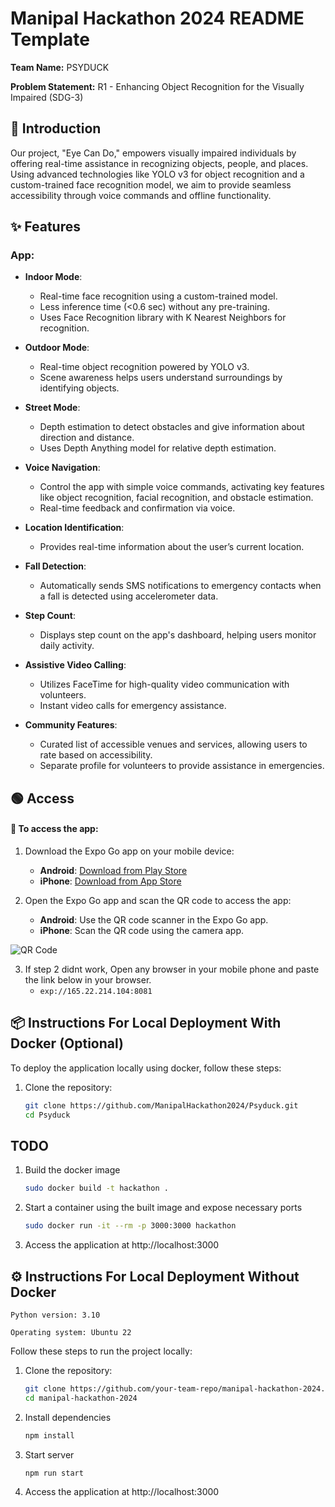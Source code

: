 # Manipal Hackathon 2024 README Template

**Team Name:** PSYDUCK

**Problem Statement:** R1 - Enhancing Object Recognition for the Visually Impaired (SDG-3)

## 📜 Introduction

Our project, "Eye Can Do," empowers visually impaired individuals by offering real-time assistance in recognizing objects, people, and places. Using advanced technologies like YOLO v3 for object recognition and a custom-trained face recognition model, we aim to provide seamless accessibility through voice commands and offline functionality.

## ✨ Features

### App:

- **Indoor Mode**: 
  - Real-time face recognition using a custom-trained model.
  - Less inference time (<0.6 sec) without any pre-training.
  - Uses Face Recognition library with K Nearest Neighbors for recognition.
  
- **Outdoor Mode**:
  - Real-time object recognition powered by YOLO v3.
  - Scene awareness helps users understand surroundings by identifying objects.
  
- **Street Mode**:
  - Depth estimation to detect obstacles and give information about direction and distance.
  - Uses Depth Anything model for relative depth estimation.
  
- **Voice Navigation**:
  - Control the app with simple voice commands, activating key features like object recognition, facial recognition, and obstacle estimation.
  - Real-time feedback and confirmation via voice.
  
- **Location Identification**:
  - Provides real-time information about the user’s current location.
  
- **Fall Detection**:
  - Automatically sends SMS notifications to emergency contacts when a fall is detected using accelerometer data.
  
- **Step Count**:
  - Displays step count on the app's dashboard, helping users monitor daily activity.
  
- **Assistive Video Calling**:
  - Utilizes FaceTime for high-quality video communication with volunteers.
  - Instant video calls for emergency assistance.
  
- **Community Features**:
  - Curated list of accessible venues and services, allowing users to rate based on accessibility.
  - Separate profile for volunteers to provide assistance in emergencies.

## 🟢 Access

#### 📱 To access the app:

1. Download the Expo Go app on your mobile device:
    - **Android**: [Download from Play Store](https://play.google.com/store/apps/details?id=host.exp.exponent)
    - **iPhone**: [Download from App Store](https://apps.apple.com/app/expo-go/id982107779)

2. Open the Expo Go app and scan the QR code to access the app:
    - **Android**: Use the QR code scanner in the Expo Go app.
    - **iPhone**: Scan the QR code using the camera app.
    
![QR Code](https://i.postimg.cc/76VzsXkc/image.png)
    
3. If step 2 didnt work, Open any browser in your mobile phone and paste the link below in your browser.
    - ```exp://165.22.214.104:8081```

## 📦 Instructions For Local Deployment With Docker (Optional)

To deploy the application locally using docker, follow these steps:

1. Clone the repository:

    ```bash
    git clone https://github.com/ManipalHackathon2024/Psyduck.git
    cd Psyduck
    ```

## TODO
1. Build the docker image

    ```bash
    sudo docker build -t hackathon .
    ```

1. Start a container using the built image and expose necessary ports

    ```bash
    sudo docker run -it --rm -p 3000:3000 hackathon
    ```

1. Access the application at http://localhost:3000

## ⚙️ Instructions For Local Deployment Without Docker

```
Python version: 3.10

Operating system: Ubuntu 22
```

Follow these steps to run the project locally:

1. Clone the repository:

    ```bash
    git clone https://github.com/your-team-repo/manipal-hackathon-2024.git
    cd manipal-hackathon-2024
    ```

1. Install dependencies

    ```bash
    npm install
    ```

1. Start server

    ```bash
    npm run start
    ```

1. Access the application at http://localhost:3000
